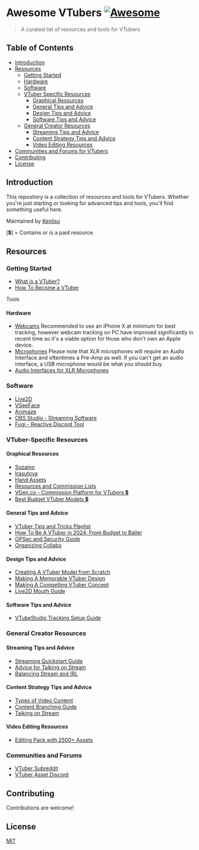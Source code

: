 # Awesome VTubers [![Awesome](https://awesome.re/badge.svg)](https://awesome.re)

> A curated list of resources and tools for VTubers

## Table of Contents

- [Introduction](#introduction)
- [Resources](#resources)
  - [Getting Started](#getting-started)
  - [Hardware](#hardware)
  - [Software](#software)
  - [VTuber Specific Resources](#vtuber-specific-resources)
	- [Graphical Resources](#graphical-resources)
	- [General Tips and Advice](#general-tips-and-advice)
	- [Design Tips and Advice](#design-tips-and-advice)
	- [Software Tips and Advice](#software-tips-and-advice)
  - [General Creator Resources](#general-creator-resources)
	  - [Streaming Tips and Advice](#streaming-tips-and-advice)
	  - [Content Strategy Tips and Advice](#content-strategy-tips-and-advice)
	  - [Video Editing Resources](#video-editing-resources)
- [Communities and Forums for VTubers](#communities-and-forums)
- [Contributing](#contributing)
- [License](#license)

## Introduction

This repository is a collection of resources and tools for VTubers. Whether you're just starting or looking for advanced tips and tools, you'll find something useful here.

Maintained by [Keniisu](https://www.twitter.com/Keniisu)

[💲] = Contains or is a paid resource.

## Resources

### Getting Started

- [What is a VTuber?](https://www.news.viverse.com/post/what-is-a-vtuber-your-questions-answered)
- [How To Become a VTuber](https://www.youtube.com/watch?v=B_FiUhYe9Dk&pp=ygUWaG93IHRvIGJlY29tZSBhIHZ0dWJlcg%3D%3D)

Tools
#### Hardware
- [Webcams](https://a.co/eXKSBEV)
	Recommended to use an iPhone X at minimum for best tracking, however webcam tracking on PC have improved significantly in recent time so it's a viable option for those who don't own an Apple device.
- [Microphones](https://a.co/7hsKqy8)
	Please note that XLR microphones will require an Audio Interface and oftentimes a Pre-Amp as well. If you can't get an audio interface, a USB microphone would be what you should buy.
- [Audio Interfaces for XLR Microphones](https://a.co/eG6gn5I)
### Software
- [Live2D](https://www.live2d.com/en/)
- [VSeeFace](https://www.vseeface.icu/)
- [Animaze](https://www.animaze.us/)
- [OBS Studio - Streaming Software](https://obsproject.com/download)
- [Fugi - Reactive Discord Tool](https://discord-reactive-images.fugi.tech/)
### VTuber-Specific Resources
#### Graphical Resources
- [Sozaino](https://sozaino.site)
- [Irasutoya](https://www.irasutoya.com/)
- [Hand Assets](https://x.com/streamassets/status/1478766339594633219)
- [Resources and Commission Lists](https://docs.google.com/spreadsheets/d/e/2PACX-1vQHyRDZ3nxlIINfZz_wWCbgQ9gR4OgbTFhyGwq45DseUixkJJKbUmhPjnkWcmh7dOCDdxObAZXv_zti/pubhtml)
- [VGen.co - Commission Platform for VTubers 💲](https://vgen.co)
- [Best Budget VTuber Models 💲](https://www.youtube.com/watch?v=jMjipBaJIEY&pp=ygUNYnVkZ2V0IHZ0dWJlcg%3D%3D)
#### General Tips and Advice
- [VTuber Tips and Tricks Playlist](https://www.youtube.com/playlist?list=PL8tM-Xbdxix2BjBnocQOV56OaUVPMAPLA)
- [How To Be A VTuber in 2024: From Budget to Baller](https://www.youtube.com/watch?v=0Tp-FTDk5sc)
- [OPSec and Security Guide](https://mauthedoog.medium.com/21-privacy-tips-vtubers-need-to-know-ce93082cd166)
- [Organizing Collabs](https://x.com/Maid_albi/status/1673001531870961664)
#### Design Tips and Advice

- [Creating A VTuber Model from Scratch](https://youtu.be/rYtfbAI2P1c?si=1SwYFxSDWFoZyTBx)
- [Making A Memorable VTuber Design](https://www.youtube.com/watch?v=qQqULJUuIWg&t=4s)
- [Making A Compelling VTuber Concept](https://www.youtube.com/watch?v=s7OJTip0Rsw)
- [Live2D Mouth Guide](https://x.com/koziichu/status/1776479932757274650)
#### Software Tips and Advice
- [VTubeStudio Tracking Setup Guide](https://x.com/koziichu/status/1714060573355163746)
### General Creator Resources

#### Streaming Tips and Advice
- [Streaming Quickstart Guide](https://www.youtube.com/watch?v=aDULPZoHoiM)
- [Advice for Talking on Stream](https://x.com/Shindari1/status/1569674009343832064)
- [Balancing Stream and IRL](https://x.com/impsix_/status/1722997582069125131)
#### Content Strategy Tips and Advice
- [Types of Video Content](https://x.com/SamCWoodhall/status/1679247108203855875)
- [Content Branching Guide](https://x.com/SamCWoodhall/status/1323300365954142210)
- [Talking on Stream](https://x.com/Shindari1/status/1569674009343832064)
#### Video Editing Resources
- [Editing Pack with 2500+ Assets](https://twitter.com/ookaminaoko/status/1776589361636626832)

### Communities and Forums

- [VTuber Subreddit](https://www.reddit.com/r/VirtualYoutubers/)
- [VTuber Asset Discord](https://discord.gg/acU3dFRtvC)
## Contributing

Contributions are welcome!

## License

[MIT](https://opensource.org/license/mit)
